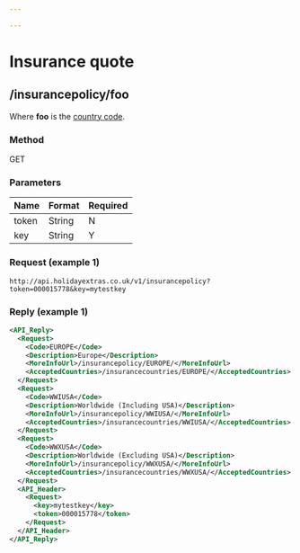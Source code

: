 ```yaml
---

---
```


# Insurance quote


## /insurancepolicy/foo

Where **foo** is the [ country code](index).



### Method

GET



### Parameters

 | Name  | Format | Required | 
 | ----  | ------ | -------- | 
 | token | String | N        | 
 | key   | String | Y        | 




### Request (example 1)

```
http://api.holidayextras.co.uk/v1/insurancepolicy?token=000015778&key=mytestkey
```










### Reply (example 1)

```xml
<API_Reply>
  <Request>
    <Code>EUROPE</Code>
    <Description>Europe</Description>
    <MoreInfoUrl>/insurancepolicy/EUROPE/</MoreInfoUrl>
    <AcceptedCountries>/insurancecountries/EUROPE/</AcceptedCountries>
  </Request>
  <Request>
    <Code>WWIUSA</Code>
    <Description>Worldwide (Including USA)</Description>
    <MoreInfoUrl>/insurancepolicy/WWIUSA/</MoreInfoUrl>
    <AcceptedCountries>/insurancecountries/WWIUSA/</AcceptedCountries>
  </Request>
  <Request>
    <Code>WWXUSA</Code>
    <Description>Worldwide (Excluding USA)</Description>
    <MoreInfoUrl>/insurancepolicy/WWXUSA/</MoreInfoUrl>
    <AcceptedCountries>/insurancecountries/WWXUSA/</AcceptedCountries>
  </Request>
  <API_Header>
    <Request>
      <key>mytestkey</key>
      <token>000015778</token>
    </Request>
  </API_Header>
</API_Reply>
```
